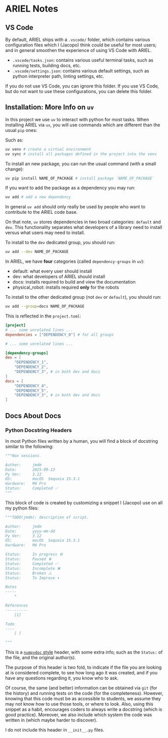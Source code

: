 # ARIEL Notes

## VS Code

By default, ARIEL ships with a `.vscode/` folder, which contains various
configuration files which I (Jacopo) think could be useful for most users; and
in general smoothen the experience of using VS Code with ARIEL.

* `.vscode/tasks.json`: contains various useful terminal tasks, such as running
tests, building docs, etc.
* `.vscode/settings.json`: contains various default settings, such as python
interpreter path, linting settings, etc.

If you do not use VS Code, you can ignore this folder. If you use VS Code, but
do not want to use these configurations, you can delete this folder.

## Installation: More Info on `uv`

In this project we use `uv` to interact with python for most tasks. When
installing ARIEL via `uv`, you will use commands which are different than the
usual `pip` ones:

Such as:
```bash
uv venv # create a virtual environment
uv sync # install all packages defined in the project into the venv
```

To install an new package, you can run the usual command (with a small change):
```bash
uv pip install NAME_OF_PACKAGE # install package `NAME_OF_PACKAGE`
```

If you want to add the package as a dependency you may run:
```bash
uv add # add a new dependency
```

In general `uv add` should only really be used by people who want to contribute
to the ARIEL code base.

On that note, `uv` stores dependencies in two broad categories: `default` and
`dev`. This functionality separates what developers of a library need to
install versus what users may need to install.

To install to the `dev` dedicated group, you should run:
```bash
uv add --dev NAME_OF_PACKAGE
```

In ARIEL, we have **four** categories (called `dependency-groups` in `uv`):
* default: what every user should install
* dev: what developers of ARIEL should install
* docs: installs required to build and view the documentation
* physical_robot: installs required **only** for the robots

To install to the other dedicated group (not `dev` or `default`), you should run:
```bash
uv add --group=docs NAME_OF_PACKAGE
```

This is reflected in the `project.toml`:
```toml
[project]
# ... some unrelated lines ...
dependencies = ["DEPENDENCY_0"] # for all groups

# ... some unrelated lines ...

[dependency-groups]
dev = [
    "DEPENDENCY_1",
    "DEPENDENCY_2",
    "DEPENDENCY_3", # in both dev and docs
]
docs = [
    "DEPENDENCY_4",
    "DEPENDENCY_5",
    "DEPENDENCY_3", # in both dev and docs
]
```

## Docs About Docs

### Python Docstring Headers

In most Python files written by a human, you will find a block of docstring
similar to the following:

```python
"""Nox sessions.

Author:     jmdm
Date:       2025-09-13
Py Ver:     3.12
OS:         macOS  Sequoia 15.3.1
Hardware:   M4 Pro
Status:     Completed ✅
"""
```

This block of code is created by customizing a snippet I (Jacopo) use on all my
python files:

```python
"""TODO(jmdm): description of script.

Author:     jmdm
Date:       yyyy-mm-dd
Py Ver:     3.12
OS:         macOS  Sequoia 15.3.1
Hardware:   M4 Pro

Status:     In progress ⚙️
Status:     Paused ⏸️
Status:     Completed ✅
Status:     Incomplete ❌
Status:     Broken ⚠️
Status:     To Improve ⬆️

Notes
-----
    *

References
----------
    [1]

Todo
----
    [ ]

"""
```

This is a [`numpydoc` style] header, with some extra info; such as
the `Status:` of the file, and the original author(s). 

The purpose of this header is two fold, to indicate if the file you are looking
at is considered complete, to see how long ago it was created, and if you have
any questions regarding it, you know who to ask.

Of course, the same (and better) information can be obtained via `git` (for the
history) and running tests on the code (for the completeness). However, knowing
that this code must be as accessible to students, we assume they may not know
how to use those tools, or where to look. Also, using this snippet as a habit,
encourages coders to always write a docstring (which is good practice).
Moreover, we also include which system the code was written in (which maybe
harder to discover).

I do not include this header in `__init__.py` files.

[`numpydoc` style]: https://numpydoc.readthedocs.io/en/latest/format.html